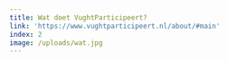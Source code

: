 ```yaml
---
title: Wat doet VughtParticipeert?
link: 'https://www.vughtparticipeert.nl/about/#main'
index: 2
image: /uploads/wat.jpg
---
```


